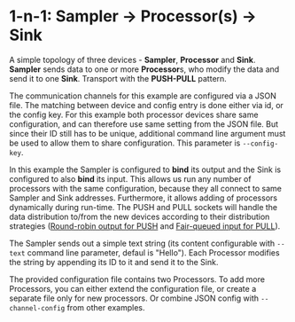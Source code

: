 1-n-1: Sampler -> Processor(s) -> Sink
======================================

A simple topology of three devices - **Sampler**, **Processor** and **Sink**. **Sampler** sends data to one or more **Processor**s, who modify the data and send it to one **Sink**. Transport with the **PUSH-PULL** pattern.

The communication channels for this example are configured via a JSON file. The matching between device and config entry is done either via id, or the config key. For this example both processor devices share same configuration, and can therefore use same setting from the JSON file. But since their ID still has to be unique, additional command line argument must be used to allow them to share configuration. This parameter is `--config-key`.

In this example the Sampler is configured to **bind** its output and the Sink is configured to also **bind** its input. This allows us run any number of processors with the same configuration, because they all connect to same Sampler and Sink addresses. Furthermore, it allows adding of processors dynamically during run-time. The PUSH and PULL sockets will handle the data distribution to/from the new devices according to their distribution strategies ([Round-robin output for PUSH](http://api.zeromq.org/4-0:zmq-socket#toc14) and [Fair-queued input for PULL](http://api.zeromq.org/4-0:zmq-socket#toc15)).

The Sampler sends out a simple text string (its content configurable with `--text` command line parameter, defaul is "Hello"). Each Processor modifies the string by appending its ID to it and send it to the Sink.

The provided configuration file contains two Processors. To add more Processors, you can either extend the configuration file, or create a separate file only for new processors. Or combine JSON config with `--channel-config` from other examples.

